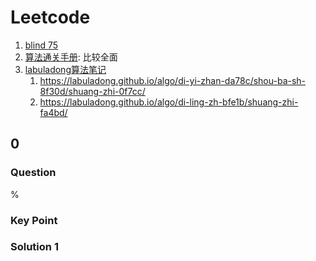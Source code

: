 # Leetcode

1. [blind 75](https://leetcode.com/discuss/general-discussion/460599/blind-75-leetcode-questions)
2. [算法通关手册](https://algo.itcharge.cn/): 比较全面
3. [labuladong算法笔记](https://labuladong.github.io/algo/home/)
   1. <https://labuladong.github.io/algo/di-yi-zhan-da78c/shou-ba-sh-8f30d/shuang-zhi-0f7cc/>
   2. <https://labuladong.github.io/algo/di-ling-zh-bfe1b/shuang-zhi-fa4bd/>

## 0

### Question

%

### Key Point

### Solution 1

```java

```
